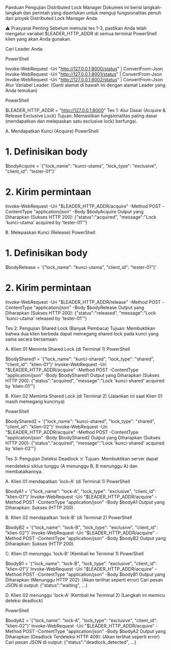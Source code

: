 Panduan Pengujian Distributed Lock Manager
Dokumen ini berisi langkah-langkah dan perintah yang diperlukan untuk menguji fungsionalitas penuh dari proyek Distributed Lock Manager Anda.

⚠️ Prasyarat Penting
Sebelum memulai tes 1-3, pastikan Anda telah mengatur variabel $LEADER_HTTP_ADDR di semua terminal PowerShell klien yang akan Anda gunakan.

Cari Leader Anda:

PowerShell

Invoke-WebRequest -Uri "http://127.0.0.1:8000/status" | ConvertFrom-Json
Invoke-WebRequest -Uri "http://127.0.0.1:8001/status" | ConvertFrom-Json
Invoke-WebRequest -Uri "http://127.0.0.1:8002/status" | ConvertFrom-Json
Atur Variabel Leader: (Ganti alamat di bawah ini dengan alamat Leader yang Anda temukan)

PowerShell

$LEADER_HTTP_ADDR = "http://127.0.0.1:8000"
Tes 1: Alur Dasar (Acquire & Release Exclusive Lock)
Tujuan: Memastikan fungsionalitas paling dasar (mendapatkan dan melepaskan satu exclusive lock) berfungsi.

A. Mendapatkan Kunci (Acquire)
PowerShell

# 1. Definisikan body
$bodyAcquire = '{"lock_name": "kunci-utama", "lock_type": "exclusive", "client_id": "tester-01"}'

# 2. Kirim permintaan
Invoke-WebRequest -Uri "$LEADER_HTTP_ADDR/acquire" -Method POST -ContentType "application/json" -Body $bodyAcquire
Output yang Diharapkan (Sukses HTTP 200): {"status":"acquired", "message":"Lock 'kunci-utama' acquired by 'tester-01'"}

B. Melepaskan Kunci (Release)
PowerShell

# 1. Definisikan body
$bodyRelease = '{"lock_name": "kunci-utama", "client_id": "tester-01"}'

# 2. Kirim permintaan
Invoke-WebRequest -Uri "$LEADER_HTTP_ADDR/release" -Method POST -ContentType "application/json" -Body $bodyRelease
Output yang Diharapkan (Sukses HTTP 200): {"status":"released", "message":"Lock 'kunci-utama' released by 'tester-01'"}

Tes 2: Pengujian Shared Lock (Banyak Pembaca)
Tujuan: Membuktikan bahwa dua klien berbeda dapat memegang shared lock pada kunci yang sama secara bersamaan.

A. Klien 01 Meminta Shared Lock (di Terminal 1)
PowerShell

$bodyShared1 = '{"lock_name": "kunci-shared", "lock_type": "shared", "client_id": "klien-01"}'
Invoke-WebRequest -Uri "$LEADER_HTTP_ADDR/acquire" -Method POST -ContentType "application/json" -Body $bodyShared1
Output yang Diharapkan (Sukses HTTP 200): {"status":"acquired", "message":"Lock 'kunci-shared' acquired by 'klien-01'"}

B. Klien 02 Meminta Shared Lock (di Terminal 2)
(Jalankan ini saat Klien 01 masih memegang kuncinya)

PowerShell

$bodyShared2 = '{"lock_name": "kunci-shared", "lock_type": "shared", "client_id": "klien-02"}'
Invoke-WebRequest -Uri "$LEADER_HTTP_ADDR/acquire" -Method POST -ContentType "application/json" -Body $bodyShared2
Output yang Diharapkan (Sukses HTTP 200): {"status":"acquired", "message":"Lock 'kunci-shared' acquired by 'klien-02'"}

Tes 3: Pengujian Deteksi Deadlock ☠️
Tujuan: Membuktikan server dapat mendeteksi siklus tunggu (A menunggu B, B menunggu A) dan membatalkannya.

A. Klien 01 mendapatkan 'lock-A' (di Terminal 1)
PowerShell

$bodyA1 = '{"lock_name": "lock-A", "lock_type": "exclusive", "client_id": "klien-01"}'
Invoke-WebRequest -Uri "$LEADER_HTTP_ADDR/acquire" -Method POST -ContentType "application/json" -Body $bodyA1
Output yang Diharapkan: Sukses (HTTP 200).

B. Klien 02 mendapatkan 'lock-B' (di Terminal 2)
PowerShell

$bodyB2 = '{"lock_name": "lock-B", "lock_type": "exclusive", "client_id": "klien-02"}'
Invoke-WebRequest -Uri "$LEADER_HTTP_ADDR/acquire" -Method POST -ContentType "application/json" -Body $bodyB2
Output yang Diharapkan: Sukses (HTTP 200).

C. Klien 01 menunggu 'lock-B' (Kembali ke Terminal 1)
PowerShell

$bodyB1 = '{"lock_name": "lock-B", "lock_type": "exclusive", "client_id": "klien-01"}'
Invoke-WebRequest -Uri "$LEADER_HTTP_ADDR/acquire" -Method POST -ContentType "application/json" -Body $bodyB1
Output yang Diharapkan (Menunggu HTTP 202): (Akan terlihat seperti error) Cari pesan JSON di output: {"status":"waiting", ...}

D. Klien 02 menunggu 'lock-A' (Kembali ke Terminal 2)
(Langkah ini memicu deteksi deadlock)

PowerShell

$bodyA2 = '{"lock_name": "lock-A", "lock_type": "exclusive", "client_id": "klien-02"}'
Invoke-WebRequest -Uri "$LEADER_HTTP_ADDR/acquire" -Method POST -ContentType "application/json" -Body $bodyA2
Output yang Diharapkan (Deadlock Terdeteksi HTTP 409): (Akan terlihat seperti error) Cari pesan JSON di output: {"status":"deadlock_detected", ...}